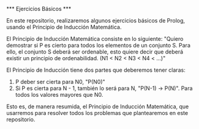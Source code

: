 
*** Ejercicios Básicos ***

En este repositorio, realizaremos algunos ejercicios básicos de Prolog, usando el Principio de Inducción Matemática.

El Principio de Inducción Matemática consiste en lo siguiente:
  "Quiero demostrar si P es cierto para todos los elementos de un conjunto S.
  Para ello, el conjunto S deberá ser ordenable, esto quiere decir que deberá
  existir un principio de ordenabilidad. (N1 < N2 < N3 < N4 < ...)"

El Principio de Inducción tiene dos partes que deberemos tener claras:
  1) P deber ser cierta para N0, "P(N0)"
  2) Si P es cierta para N - 1, también lo será para N, "P(N-1) -> P(N)". Para todos
     los valores mayores que N0.

Esto es, de manera resumida, el Principio de Inducción Matemática, que usarremos para resolver todos los problemas que
plantearemos en este repositorio.

